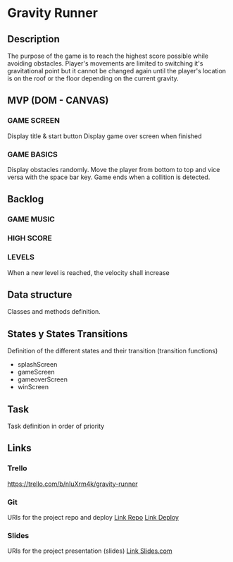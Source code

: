 # Gravity Runner

## Description
The purpose of the game is to reach the highest score possible while avoiding obstacles.
Player's movements are limited to switching it's gravitational point but it cannot be changed again until the player's location is on the roof or the floor depending on the current gravity. 


## MVP (DOM - CANVAS)
### GAME SCREEN
Display title & start button
Display game over screen when finished

### GAME BASICS
Display obstacles randomly.
Move the player from bottom to top and vice versa with the space bar key.
Game ends when a collition is detected.


## Backlog
### GAME MUSIC
### HIGH SCORE
### LEVELS
When a new level is reached, the velocity shall increase


## Data structure
Classes and methods definition.


## States y States Transitions
Definition of the different states and their transition (transition functions)

- splashScreen
- gameScreen
- gameoverScreen
- winScreen


## Task
Task definition in order of priority


## Links


### Trello
https://trello.com/b/nIuXrm4k/gravity-runner


### Git
URls for the project repo and deploy
[Link Repo](http://github.com)
[Link Deploy](http://github.com)


### Slides
URls for the project presentation (slides)
[Link Slides.com](http://slides.com)
